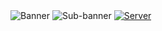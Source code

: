 <a>
    <img alt="Banner" src="https://github.com/hayfidev/hayfii/blob/main/banner.png">
</a>
<a>
    <img alt="Sub-banner" src="https://github.com/hayfidev/hayfii/blob/main/subbanner.png">
</a>
<a href="https://dsc.gg/hayfi">
    <img alt="Server" src="https://github.com/hayfidev/hayfii/blob/main/discordserver.png" onmousehover="https://github.com/hayfidev/hayfii/blob/main/discordserver_hover.png" onemouseout="https://github.com/hayfidev/hayfii/blob/main/discordserver.png">
</a>
